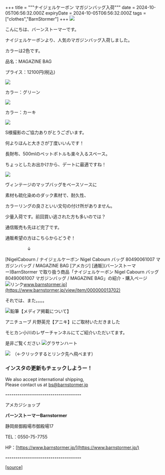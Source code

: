+++
title = """ナイジェルケーボン マガジンバッグ入荷"""
date = 2024-10-05T06:56:32.000Z
expiryDate = 2024-10-05T06:56:32.000Z
tags = ["clothes","BarnStormer"]
+++
[![](https://stat.ameba.jp/user_images/20231023/16/barnstormer-go/b2/03/p/o0420015015354743273.png)](https://ameblo.jp/barnstormer-go/entry-12825670498.html)

こんにちは、バーンストーマーです。

ナイジェルケーボンより、人気のマガジンバッグ入荷しました。

カラーは2色です。

品名：MAGAZINE BAG 

プライス：12100円(税込)

[![](https://stat.ameba.jp/user_images/20241005/12/barnstormer-go/7c/78/j/o0466070015494269628.jpg)](https://stat.ameba.jp/user_images/20241005/12/barnstormer-go/7c/78/j/o0466070015494269628.jpg)

カラー：グリーン

[![](https://stat.ameba.jp/user_images/20241005/12/barnstormer-go/78/c6/j/o0466070015494269622.jpg)](https://stat.ameba.jp/user_images/20241005/12/barnstormer-go/78/c6/j/o0466070015494269622.jpg)

カラー：カーキ

[![](https://stat.ameba.jp/user_images/20241005/12/barnstormer-go/2c/ec/j/o0466070015494269626.jpg)](https://stat.ameba.jp/user_images/20241005/12/barnstormer-go/2c/ec/j/o0466070015494269626.jpg)

S様撮影のご協力ありがとうございます。

何よりほんと大きさが丁度いいんです！

長財布、500mlのペットボトルも楽々入るスペース。

ちょっとしたお出かけから、デートに最適ですね！

[![](https://stat.ameba.jp/user_images/20241005/12/barnstormer-go/71/2e/j/o0700046615494269633.jpg)](https://stat.ameba.jp/user_images/20241005/12/barnstormer-go/71/2e/j/o0700046615494269633.jpg)

ヴィンテージのマップバッグをベースソースに

素材も硫化染めのダック素材で、耐久性、

カラーリングの良さといい文句の付け所がありません。

少量入荷です。前回買い逃された方も多いのでは？

通信販売も先ほど完了です。

通販希望の方はこちらからどうぞ！

　　　　　↓

[NigelCabourn / ナイジェルケーボン Nigel Cabourn バッグ 80490061007 マガジンバッグ / MAGAZINE BAG \[アメカジ\] \[通販\](バーンストーマー)BarnStormer で取り扱う商品「ナイジェルケーボン Nigel Cabourn バッグ 80490061007 マガジンバッグ / MAGAZINE BAG」の紹介・購入ページ![リンク](https://c.stat100.ameba.jp/ameblo/symbols/v3.20.0/svg/gray/editor_link.svg)www.barnstormer.jp](https://www.barnstormer.jp/view/item/000000013702)

それでは、また。。。。

![鉛筆](https://stat100.ameba.jp/blog/ucs/img/char/char3/519.png)【メディア掲載について】

アニチューブ 片野英児【アニキ】にご取材いただきました

モヒカン小川のレザーチャンネルにてご紹介いただいてます。

是非ご覧ください ![グラサンハート](https://stat100.ameba.jp/blog/ucs/img/char/char3/148.png)

[![](https://stat.ameba.jp/user_images/20230412/16/barnstormer-go/6a/23/p/o0108010815269242493.png)](https://www.instagram.com/barnstormer_daily/)　（←クリックするとリンク先へ飛べます）

### インスタの更新もチェックしようー！

We also accept international shipping,  
Please contact us at bs@barnstormer.jp

**\-------------------------------------**

アメカジショップ

**バーンストーマーBarnstormer**

静岡県御殿場市御殿場17

TEL：0550-75-7755

HP：[https://www.barnstormer.jp/](https://www.barnstormer.jp/)

**\-------------------------------------**

[[source]](https://ameblo.jp/barnstormer-go/entry-12870097954.html)

